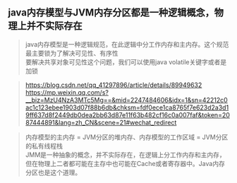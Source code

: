 ## java内存模型与JVM内存分区都是一种逻辑概念，物理上并不实际存在  
> java内存模型是一种逻辑规范，在此逻辑中分工作内存和主内存。这个规范最主要锁为了解决可见性、有序性   
> 要解决共享对象可见性这个问题，我们可以使用java volatile关键字或者是加锁

> https://blog.csdn.net/qq_41297896/article/details/89949632  
> https://mp.weixin.qq.com/s?__biz=MzU4NzA3MTc5Mg==&mid=2247484606&idx=1&sn=42212c0ac1c123ebee1903d07f88b6db&chksm=fdf0ece1ca8765f7e623d2a3d19ff637d8f2449db0dea2bb63d87e11f63b482cf16c0a007faf&token=2087444891&lang=zh_CN&scene=21#wechat_redirect  

> 内存模型的主内存 = JVM分区的堆内存、内存模型的工作区域 = JVM分区的私有线程栈  
> JMM是一种抽象的概念，并不实际存在，在逻辑上分工作内存和主内存，但在物理上二者都可能在主存中也可能在Cache或者寄存器中。Java内存分区也是这个道理。
